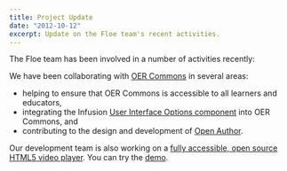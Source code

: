 ```yaml
---
title: Project Update
date: "2012-10-12"
excerpt: Update on the Floe team's recent activities.
---
```


The Floe team has been involved in a number of activities recently:

We have been collaborating with [OER Commons](https://www.oercommons.org/) in several areas:

* helping to ensure that OER Commons is accessible to all learners and educators,
* integrating the Infusion
  [User Interface Options component](https://wiki.fluidproject.org/display/fluid/%28Floe%29+User+Interface+Options+%28aka.+Learner+Options%29)
  into OER Commons, and
* contributing to the design and development of [Open Author](https://www.oercommons.org/authoring-overview).

Our development team is also working on a [fully accessible, open source HTML5 video player](https://wiki.fluidproject.org/display/fluid/%28Floe%29%20video%20player%20mockups%20%28final%29).
You can try the [demo](https://build-videoplayer.fluidproject.org/demos/Mammals).
